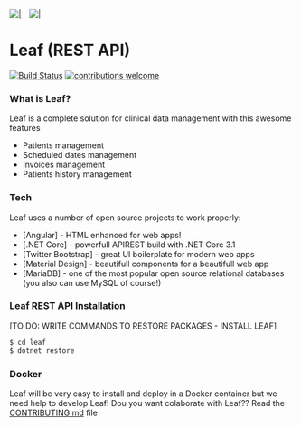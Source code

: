 [![|](https://i.ibb.co/8XF6SKd/angular.png)](https://github.com/OpenLeafProject/AngularLeaf)&emsp;[![|](https://i.ibb.co/Ws5JfT7/NetCore.png)](https://github.com/OpenLeafProject/CoreLeaf)

# Leaf (REST API) 

[![Build Status](https://img.shields.io/badge/build-passing-brightgreensvg?style=flat)](https://github.com/Ukkime/Leaf) [![contributions welcome](https://img.shields.io/badge/contributions-welcome-brightgreen.svg?style=flat)](https://github.com/Ukkime/Leaf/issues)


### What is Leaf?
Leaf is a complete solution for clinical data management with this awesome features
  - Patients management
  - Scheduled dates management
  - Invoices management
  - Patients history management


### Tech

Leaf uses a number of open source projects to work properly:

* [Angular] - HTML enhanced for web apps!
* [.NET Core] - powerfull APIREST build with .NET Core 3.1
* [Twitter Bootstrap] - great UI boilerplate for modern web apps
* [Material Design] - beautifull components for a beautifull web app
* [MariaDB] - one of the most popular open source relational databases (you also can use MySQL of course!)

### Leaf REST API Installation

[TO DO: WRITE COMMANDS TO RESTORE PACKAGES - INSTALL LEAF]

```sh
$ cd leaf
$ dotnet restore
```

### Docker
Leaf will be very easy to install and deploy in a Docker container but we need help to develop Leaf!
Dou you want colaborate with Leaf?? Read the [CONTRIBUTING.md](https://github.com/OpenLeafProject/CoreLeaf/blob/master/CONTRIBUTING.md) file


